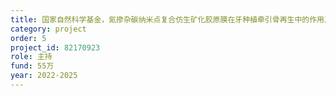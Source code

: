 ```yaml
---
title: 国家自然科学基金，氮掺杂碳纳米点复合仿生矿化胶原膜在牙种植牵引骨再生中的作用及机制研究
category: project
order: 5
project_id: 82170923
role: 主持
fund: 55万
year: 2022-2025
---
```

